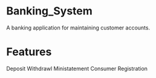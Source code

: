 # Banking_System
A banking application for maintaining customer accounts.
# Features
  Deposit
  Withdrawl
  Ministatement
  Consumer Registration
  
